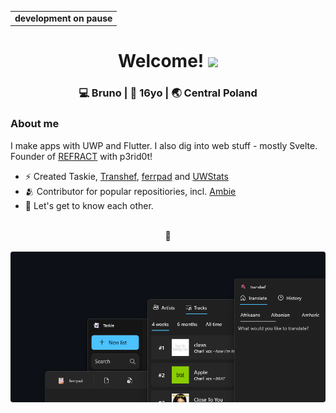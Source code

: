 <div align="center">
  <table><tr><td><b>development on pause</b></td></tr></table>
  <h1> Welcome! <img src="https://media.giphy.com/media/hvRJCLFzcasrR4ia7z/giphy.gif" width="25px"></h1>
</div>

<div align="center">
<h3>💻 Bruno | 👤 16yo  | 🌏 Central Poland </h3> 
</div>

### About me 

I make apps with UWP and Flutter. I also dig into web stuff - mostly Svelte. Founder of [REFRACT](https://github.com/TheRefractCo) with p3rid0t!

- ⚡  Created Taskie, [Transhef](https://github.com/shef3r/Transhef), [ferrpad](https://github.com/shef3r/ferrpad) and [UWStats](https://github.com/shef3r/UWStats)
- 🫂  Contributor for popular repositiories, incl. [Ambie](https://github.com/jenius-apps/ambie)
- 💭  Let's get to know each other.
<br>
<div align=center>🫶
<br>
<br>
<img src="https://github.com/shef3r/shef3r/blob/main/gh.png?raw=true" style="border-radius:4px;">

</div>
